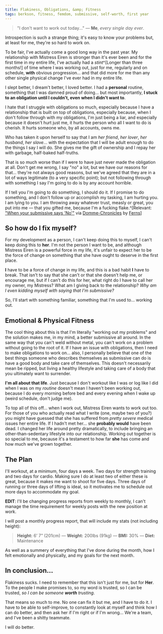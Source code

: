 ```yaml
---
title: Flakiness, Obligations, &amp; Fitness
tags: berkson, fitness, femdom, submissive, self-worth, first year
---
```


> "I don't want to work out today..." — **Me**, _every single day ever_.

Introspection is such a strange thing; it's easy to know your problems but, at least for me, they're so hard to work on.

To be fair, I've actually come a good long way in the past year.  My relationship with Mistress Eiren is stronger than it's ever been and for the first time in my entire life, I've actually had a _stint_^[Longer than three months!] of time where I was working out, just for me, regularly and on schedule, **with** obvious progression... and that did more for me than any other single physical change I've ever had in my entire life.

I slept better, I dream't better, I loved better.  I had a **personal** routine, something that I was damned proud of doing... but most importantly, **I stuck to an obligation until I couldn't, even when I didn't want to**.

I hate that I struggle with obligations so much, especially because I have a relationship that is built on top of obligations, especially because, when I don't follow through with my obligations, I'm just being a liar, and especially because it doesn't hurt just me, it hurts the person who all I want to do is cherish.  It hurts someone who, by all accounts, owns me.

Who has taken it upon herself to say that I am _her friend_, _her lover_, _her husband_, _her slave_... with the expectation that I will be adult enough to do the things I say I will do.  She gives me the gift of ownership and I repay her with garbage, half-baked half-truths.

That is so much worse than if I were to have just never made the obligation at all.  Don't get me wrong, I say "no" a lot, but we have our reasons for that... they're not always good reasons, but we've agreed that they are in a lot of ways legitimate (to a very specific point); but not following through with something I say I'm going to do is by any account horrible.

If I tell you I'm going to do something, I should do it.  If I promise to do something, and I don't follow up or accomplish my tasking, I am hurting you.  I am lying to you.  I am throwing away whatever trust, measly or great, you put into me — that you gifted me, because I'm a fucking flake.^[Relevant: ["When your submissive says 'No'"](http://www.domme-chronicles.com/2011/11/when-your-submissive-says-no/) via [Domme-Chronicles](http://www.domme-chronicles.com/) by [Ferns](http://www.twitter.com/Ferns__)]

## So how do I fix myself?

For my development as a person, I can't keep doing this to myself, I can't keep doing this to **her**.  I'm not the person I want to be, and although Mistress Eiren is a powerful force in my life, it's unfair to expect her to be the force of change on something that she have ought to deserve in the first place.

**I** have to be a force of change in my life, and this is a bad habit **I** have to break.  That isn't to say that she can't or that she doesn't help me, or encourage me, but if I can't do this for her, what right do I have to call her my owner, my Mistress?  What am I giving back to the relationship?  _Why am I even kidding myself with saying that I'm submissive?_

So, I'll start with something familiar, something that I'm used to... working out.

## Emotional & Physical Fitness

The cool thing about this is that I'm literally "working out my problems" and the solution makes me, in my mind, a better submissive all around.  In the same way that you can't weld without metal, you can't work on a problem without going to the root of it.  If I have an issue with obligations, then I need to make obligations to work on... also, I personally believe that one of the best things someone who describes themselves as submissive can do is have a good body and take care of themselves.  This doesn't necessarily mean be ripped, but living a healthy lifestyle and taking care of a body that you ultimately want to surrender.

**I'm all about that life**.  Just because I don't workout like I was or log like I did when I was on my _routine_ doesn't mean I haven't been working out, because I do every morning before bed and every evening when I wake up (weird schedule, don't judge me).

To top all of this off... when I work out, Mistress Eiren wants to work out too.  For those of you who actually read what I write (one, maybe two of you?) you might have guessed that she has suffered from _pretty severe_ medical issues her entire life.  If I hadn't met her... she **probably would** have been dead.  I changed her life around pretty dramatically, to include bringing an other-than-sedentary lifestyle into our relationship.  Working out together is so special to me, because it's a testament to how far **she** has come and how much we've grown together.

## The Plan

I'll workout, at a minimum, four days a week.  Two days for strength training and two days for cardio.  Making sure I do at least two of either these is great, because it makes me want to shoot for five days.  Three days of running or three days of lifting is ideal, so it motivates me to schedule out more days to accommodate my goal.

**EDIT**: I'll be changing progress reports from weekly to monthly, I can't manage the time requirement for weekly posts with the new position at work.

I will post a monthly progress report, that will include my stats (not including height):

> **Height:** 6’ 7” (201cm) — **Weight:** 200lbs (91kg) — **BMI:** 30% — **Diet:** Maintenance

As well as a summery of everything that I've done during the month, how I felt emotionally and physically, and my goals for the next month.

## In conclusion...

Flakiness sucks.  I need to remember that this isn't just for me, but for **Her**. To the people I make promises to, so my word is trusted, so I can be trusted, _so I can be someone **worth** trusting_.

That means so much to me.  No one can fix it but me, and I have to do it.  I have to be able to self-improve, to constantly look at myself and think how I can do better, and then ask her if I'm right or if I'm wrong... We're a team, and I've been a shitty teammate.

I will do better.
